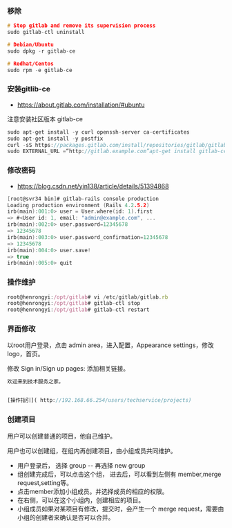 ### 移除
```c
# Stop gitlab and remove its supervision process
sudo gitlab-ctl uninstall

# Debian/Ubuntu
sudo dpkg -r gitlab-ce

# Redhat/Centos
sudo rpm -e gitlab-ce
```
### 安装gitlib-ce
- https://about.gitlab.com/installation/#ubuntu

注意安装社区版本 gitlab-ce
```c
sudo apt-get install -y curl openssh-server ca-certificates
sudo apt-get install -y postfix
curl -sS https://packages.gitlab.com/install/repositories/gitlab/gitlab-ce/script.deb.sh | sudo bash
sudo EXTERNAL_URL =“http://gitlab.example.com”apt-get install gitlab-ce

```
### 修改密码
- https://blog.csdn.net/yin138/article/details/51394868
```c
[root@svr34 bin]# gitlab-rails console production
Loading production environment (Rails 4.2.5.2)
irb(main):001:0> user = User.where(id: 1).first
=> #<User id: 1, email: "admin@example.com", ...
irb(main):002:0> user.password=12345678
=> 12345678
irb(main):003:0> user.password_confirmation=12345678
=> 12345678
irb(main):004:0> user.save!
=> true
irb(main):005:0> quit
```
### 操作维护
```js
root@henrongyi:/opt/gitlab# vi /etc/gitlab/gitlab.rb
root@henrongyi:/opt/gitlab# gitlab-ctl stop
root@henrongyi:/opt/gitlab# gitlab-ctl restart
```

### 界面修改
以root用户登录，点击 admin area，进入配置，Appearance settings，修改logo，首页。

修改 Sign in/Sign up pages: 添加相关链接。
```js
欢迎来到技术服务之家。


[操作指引]( http://192.168.66.254/users/techservice/projects)

```

### 创建项目
用户可以创建普通的项目，他自己维护。

用户也可以创建组，在组内再创建项目，由小组成员共同维护。

- 用户登录后， 选择 group -- 再选择  new group
- 组创建完成后，可以点击这个组， 进去后，可以看到左侧有 member,merge request,setting等。
- 点击member添加小组成员。并选择成员的相应的权限。
- 在右侧，可以在这个小组内，创建相应的项目。
- 小组成员如果对某项目有修改，提交时，会产生一个 merge request，需要由小组的创建者来确认是否可以合并。

